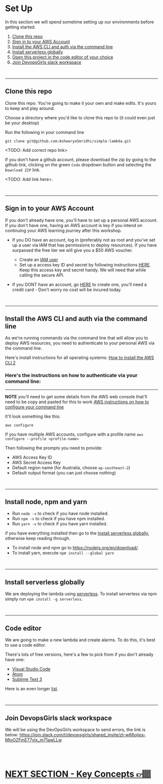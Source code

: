 # Set Up

In this section we will spend sometime setting up our environments before getting started.

1. [Clone this repo](#clone-this-repo)
2. [Sign in to your AWS Account](#sign-in-to-your-aws-account)
3. [Install the AWS CLI and auth via the command line](#install-the-aws-cli-and-auth-via-the-command-line) 
4. [Install serverless globally](#install-serverless-globally)
5. [Open this project in the code editor of your choice](#code-editor)
6. [Join DevopsGirls slack workspace](#slack-workspace)

<br /> 

***

## Clone this repo
Clone this repo. You're going to make it your own and make edits. It's yours to keep and play around.

Choose a directory where you'd like to clone this repo to (it could even just be your desktop)

Run the following in your command line

`git clone git@github.com:AshwaryaSmridhi/simple-lambda.git`

<TODO: Add correct repo link>

If you don't have a github account, please download the zip by going to the github link, clicking on the green `Code` dropdown button and selecting the `Download ZIP` link. 

<TODO: Add link here>.

<br/> 

***
## Sign in to your AWS Account
If you don't already have one, you'll have to set up a personal AWS account. If you don't have one, having an AWS account is key if you intend on continuing your AWS learning journey after this workshop.

* If you DO have an account, log in (preferably not as root and you've set up a user via IAM that has permissions to deploy resources). If you have surpassed the free tier we will give you a $50 AWS voucher.
    * Create an [IAM user](https://docs.aws.amazon.com/IAM/latest/UserGuide/id_users_create.html)
    * Set up a access key ID and secret by following instructions [HERE](https://docs.aws.amazon.com/IAM/latest/UserGuide/id_credentials_access-keys.html#Using_CreateAccessKey). Keep this access key and secret handy. We will need that while calling the secure API.

* If you DONT have an account, go [HERE](https://aws.amazon.com/) to create one, you'll need a credit card - Don't worry no cost will be incured today. 

<br/> 

***
## Install the AWS CLI and auth via the command line
As we're running commands via the command line that will allow you to deploy AWS resources, you need to authenticate to your personal AWS via the command line.

Here's install instructions for all operating systems: [How to install the AWS CLI 2](https://docs.aws.amazon.com/cli/latest/userguide/install-cliv2.html)

### Here's the instructions on how to authenticate via your command line: 
***
**NOTE** you'll need to get some details from the AWS web console that'll need to be copy and pasted for this to work [AWS instructions on how to configure your command line](https://docs.aws.amazon.com/cli/latest/userguide/cli-configure-quickstart.html#cli-configure-quickstart-config)

It'll look something like this:

`aws configure`

If you have multiple AWS accounts, configure with a profile name
`aws configure --profile <profile-name>`

Then following the prompts you need to provide:

* AWS Access Key ID
* AWS Secret Access Key 
* Default region name (for Australia, choose `ap-southeast-2`)
* Default output format (you can just choose nothing)

<br/> 


***
## Install node, npm and yarn
* Run `node -v` to check if you have node installed.
* Run `npm -v` to check if you have npm installed.
* Run `yarn -v` to check if you have yarn installed.

if you have everything installed then go to the [Install serverless globally](#install-serverless-globally), otherwise keep reading through.
* To install node and npm go to https://nodejs.org/en/download/.
* To install yarn, execute `npm install --global yarn`
<br/> 

***
## Install serverless globally
We are deploying the lambda using [serverless](https://www.serverless.com/framework/docs/). To install serverless via npm simply run `npm install -g serverless`. 

<br/> 

***
## Code editor
We are going to make a new lambda and create alarms. To do this, it's best to use a code editor.

There's lots of free versions, here's a few to pick from if you don't already have one:
* [Visual Studio Code](https://code.visualstudio.com/)
* [Atom](https://github.com/atom)
* [Sublime Text 3](https://www.sublimetext.com/3)

Here is an even longer [list](https://hackr.io/blog/web-development-ide).

<br/> 

***
## Join DevopsGirls slack workspace
We will be using the DevOpsGirls workspace to send errors, the link is below:
https://join.slack.com/t/devopsgirls/shared_invite/zt-w66ojips-MloOZFmE77ylx_m71awLLw

<br/> 
<br/> 

# [NEXT SECTION - Key Concepts 👉🏽](../02-key-concepts/02-key-concepts.md)